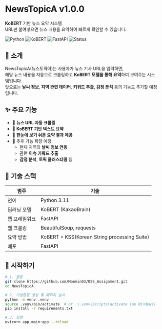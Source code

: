 # NewsTopicA v1.0.0

**KoBERT** 기반 뉴스 요약 시스템  
URL만 붙여넣으면 뉴스 내용을 요약하여 빠르게 확인할 수 있습니다.

![Python](https://img.shields.io/badge/Python-3.11+-blue?logo=python)
![KoBERT](https://img.shields.io/badge/KoBERT-v0.2.3-green)
![FastAPI](https://img.shields.io/badge/FastAPI-0.115.12-009688)
![Status](https://img.shields.io/badge/status-beta-orange)


## 📌 소개

NewsTopicA(뉴스토픽아)는 사용자가 뉴스 기사 URL을 입력하면,  
해당 뉴스 내용을 자동으로 크롤링하고 **KoBERT 모델을 통해 요약**하여 보여주는 시스템입니다.  
앞으로는 **날씨 정보**, **지역 관련 데이터**, **키워드 추출**, **감정 분석** 등의 기능도 추가할 예정입니다.


## ✨ 주요 기능

- 📄 **뉴스 URL 자동 크롤링**
- 🤖 **KoBERT 기반 텍스트 요약**
- 🧠 **한눈에 보기 쉬운 요약 결과 제공**
- 📌 추후 기능 확장 예정:
  - 현재 지역의 **날씨 정보 연동**
  - 관련 **이슈 키워드 추출**
  - **감정 분석**, **토픽 클러스터링** 등


## 🔧 기술 스택

| 범주 | 기술 |
|------|------|
| 언어 | Python 3.11|
| 딥러닝 모델 | KoBERT (KakaoBrain) |
| 웹 프레임워크 | FastAPI |
| 웹 크롤링 | BeautifulSoup, requests |
| 요약 방법 | KoBERT + KSS(Korean String processing Suite) |
| 배포 | FastAPI |


## 🚀 시작하기

```bash
# 1. 클론
git clone https://github.com/Moomin03/OSS_Assignment.git
cd NewsTopicA

# 2. 가상환경 생성 및 패키지 설치
python -m venv .venv
source .venv/bin/activate  # or .\.venv\Scripts\activate (on Windows)
pip install -r requirements.txt

# 3. 실행
uvicorn app.main:app --reload
